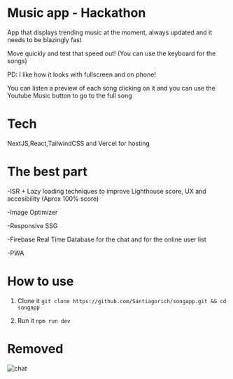 # Music app - Hackathon

App that displays trending music at the moment, always updated and it needs to be blazingly fast

Move quickly and test that speed out! (You can use the keyboard for the songs)

PD: I like how it looks with fullscreen and on phone!

You can listen a preview of each song clicking on it and you can use the Youtube Music button to go to the full song

# Tech

NextJS,React,TailwindCSS and Vercel for hosting

# The best part

-ISR + Lazy loading techniques to improve Lighthouse score, UX and accesibility (Aprox 100% score)

-Image Optimizer

-Responsive SSG

-Firebase Real Time Database for the chat and for the online user list

-PWA

# How to use 

1. Clone it
`git clone https://github.com/Santiagorich/songapp.git && cd songapp`

2. Run it
`npm run dev`


# Removed

![chat](https://media.discordapp.net/attachments/1022608864316768266/1026524558511050842/unknown.png?width=1080&height=467)
